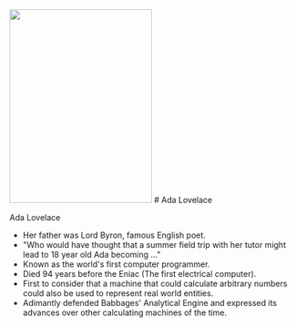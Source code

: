 <img src="https://upload.wikimedia.org/wikipedia/commons/2/2e/Ada_Lovelace_1838.jpg" width="250" height="340">
# Ada Lovelace

Ada Lovelace

- Her father was Lord Byron, famous English poet.
- "Who would have thought that a summer field trip with her tutor might lead to 18 year old Ada becoming ..."
- Known as the world's first computer programmer.
- Died 94 years before the Eniac (The first electrical computer).
- First to consider that a machine that could calculate arbitrary numbers could also be used to represent real world entities.
- Adimantly defended Babbages' Analytical Engine and expressed its advances over other calculating machines of the time. 


